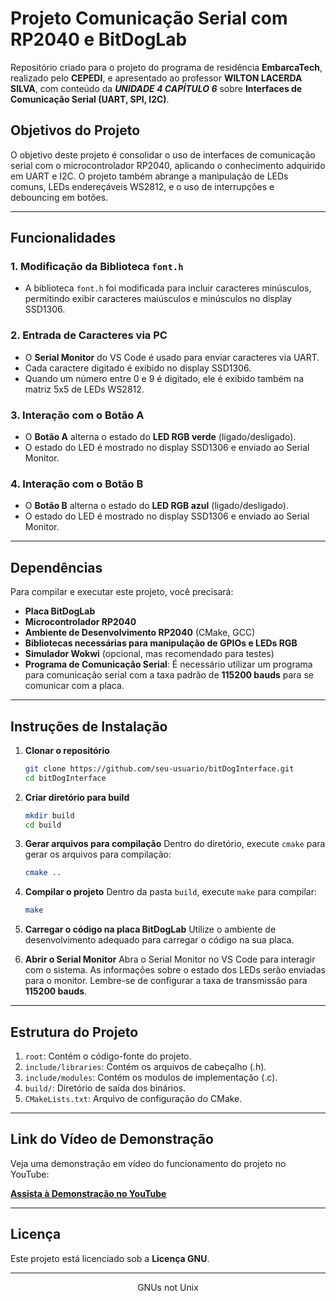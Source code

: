 # Projeto Comunicação Serial com RP2040 e BitDogLab

Repositório criado para o projeto do programa de residência **EmbarcaTech**, realizado pelo **CEPEDI**, e apresentado ao professor **WILTON LACERDA SILVA**, com conteúdo da ***UNIDADE 4 CAPÍTULO 6*** sobre **Interfaces de Comunicação Serial (UART, SPI, I2C)**.

## Objetivos do Projeto

O objetivo deste projeto é consolidar o uso de interfaces de comunicação serial com o microcontrolador RP2040, aplicando o conhecimento adquirido em UART e I2C. O projeto também abrange a manipulação de LEDs comuns, LEDs endereçáveis WS2812, e o uso de interrupções e debouncing em botões.

---

## Funcionalidades

### 1. Modificação da Biblioteca `font.h`
- A biblioteca `font.h` foi modificada para incluir caracteres minúsculos, permitindo exibir caracteres maiúsculos e minúsculos no display SSD1306.

### 2. Entrada de Caracteres via PC
- O **Serial Monitor** do VS Code é usado para enviar caracteres via UART.
- Cada caractere digitado é exibido no display SSD1306.
- Quando um número entre 0 e 9 é digitado, ele é exibido também na matriz 5x5 de LEDs WS2812.

### 3. Interação com o Botão A
- O **Botão A** alterna o estado do **LED RGB verde** (ligado/desligado).
- O estado do LED é mostrado no display SSD1306 e enviado ao Serial Monitor.

### 4. Interação com o Botão B
- O **Botão B** alterna o estado do **LED RGB azul** (ligado/desligado).
- O estado do LED é mostrado no display SSD1306 e enviado ao Serial Monitor.

---

## Dependências

Para compilar e executar este projeto, você precisará:

- **Placa BitDogLab**
- **Microcontrolador RP2040**
- **Ambiente de Desenvolvimento RP2040** (CMake, GCC)
- **Bibliotecas necessárias para manipulação de GPIOs e LEDs RGB**
- **Simulador Wokwi** (opcional, mas recomendado para testes)
- **Programa de Comunicação Serial**: É necessário utilizar um programa para comunicação serial com a taxa padrão de **115200 bauds** para se comunicar com a placa.

---

## Instruções de Instalação

1. **Clonar o repositório**
    ```bash
    git clone https://github.com/seu-usuario/bitDogInterface.git
    cd bitDogInterface
    ```

2. **Criar diretório para build**
    ```bash
    mkdir build
    cd build
    ```

3. **Gerar arquivos para compilação**
    Dentro do diretório, execute `cmake` para gerar os arquivos para compilação:
    ```bash
    cmake ..
    ```

4. **Compilar o projeto**
    Dentro da pasta `build`, execute `make` para compilar:
    ```bash
    make
    ```

5. **Carregar o código na placa BitDogLab**
    Utilize o ambiente de desenvolvimento adequado para carregar o código na sua placa.

6. **Abrir o Serial Monitor**
    Abra o Serial Monitor no VS Code para interagir com o sistema. As informações sobre o estado dos LEDs serão enviadas para o monitor. Lembre-se de configurar a taxa de transmissão para **115200 bauds**.

---

## Estrutura do Projeto

1. `root`: Contém o código-fonte do projeto.
2. `include/libraries`: Contém os arquivos de cabeçalho (.h).
3. `include/modules`: Contém os modulos de implementação (.c).
4. `build/`: Diretório de saída dos binários.
5. `CMakeLists.txt`: Arquivo de configuração do CMake.

---

## Link do Vídeo de Demonstração

Veja uma demonstração em vídeo do funcionamento do projeto no YouTube:

[**Assista à Demonstração no YouTube**](https://youtube.com/live/SEU-VIDEO-LINK)

---

## Licença

Este projeto está licenciado sob a **Licença GNU**.

---

<div align="center">
    GNUs not Unix
</div>
